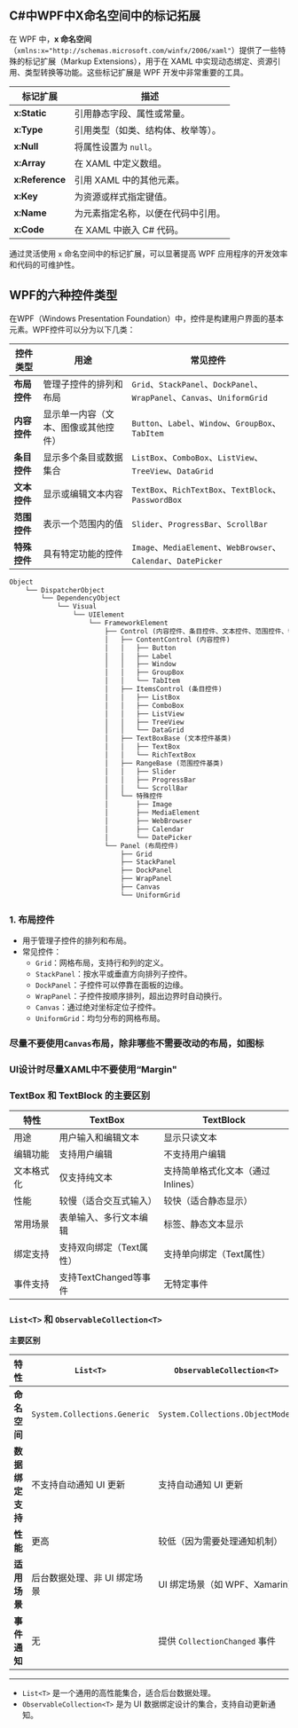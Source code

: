 ## C#中WPF中X命名空间中的标记拓展

在 WPF 中，**x 命名空间**（`xmlns:x="http://schemas.microsoft.com/winfx/2006/xaml"`）提供了一些特殊的标记扩展（Markup Extensions），用于在 XAML 中实现动态绑定、资源引用、类型转换等功能。这些标记扩展是 WPF 开发中非常重要的工具。

| 标记扩展              | 描述                                                                 |
|-----------------------|----------------------------------------------------------------------|
| **x:Static**          | 引用静态字段、属性或常量。                                           |
| **x:Type**            | 引用类型（如类、结构体、枚举等）。                                   |
| **x:Null**            | 将属性设置为 `null`。                                                |
| **x:Array**           | 在 XAML 中定义数组。                                                 |
| **x:Reference**       | 引用 XAML 中的其他元素。                                             |
| **x:Key**             | 为资源或样式指定键值。                                               |
| **x:Name**            | 为元素指定名称，以便在代码中引用。                                   |
| **x:Code**            | 在 XAML 中嵌入 C# 代码。                                             |

通过灵活使用 `x` 命名空间中的标记扩展，可以显著提高 WPF 应用程序的开发效率和代码的可维护性。

## WPF的六种控件类型

在WPF（Windows Presentation Foundation）中，控件是构建用户界面的基本元素。WPF控件可以分为以下几类：

| **控件类型**  | **用途**                             | **常见控件**                                                                 |
|---------------|--------------------------------------|-----------------------------------------------------------------------------|
| **布局控件**  | 管理子控件的排列和布局               | `Grid`、`StackPanel`、`DockPanel`、`WrapPanel`、`Canvas`、`UniformGrid`     |
| **内容控件**  | 显示单一内容（文本、图像或其他控件） | `Button`、`Label`、`Window`、`GroupBox`、`TabItem`                          |
| **条目控件**  | 显示多个条目或数据集合               | `ListBox`、`ComboBox`、`ListView`、`TreeView`、`DataGrid`                   |
| **文本控件**  | 显示或编辑文本内容                   | `TextBox`、`RichTextBox`、`TextBlock`、`PasswordBox`                        |
| **范围控件**  | 表示一个范围内的值                   | `Slider`、`ProgressBar`、`ScrollBar`                                        |
| **特殊控件**  | 具有特定功能的控件                   | `Image`、`MediaElement`、`WebBrowser`、`Calendar`、`DatePicker`             |

```xml
Object
    └── DispatcherObject
        └── DependencyObject
            └── Visual
                └── UIElement
                    └── FrameworkElement
                        ├── Control (内容控件、条目控件、文本控件、范围控件、特殊控件)
                        │   ├── ContentControl (内容控件)
                        │   │   ├── Button
                        │   │   ├── Label
                        │   │   ├── Window
                        │   │   ├── GroupBox
                        │   │   └── TabItem
                        │   ├── ItemsControl (条目控件)
                        │   │   ├── ListBox
                        │   │   ├── ComboBox
                        │   │   ├── ListView
                        │   │   ├── TreeView
                        │   │   └── DataGrid
                        │   ├── TextBoxBase (文本控件基类)
                        │   │   ├── TextBox
                        │   │   └── RichTextBox
                        │   ├── RangeBase (范围控件基类)
                        │   │   ├── Slider
                        │   │   ├── ProgressBar
                        │   │   └── ScrollBar
                        │   └── 特殊控件
                        │       ├── Image
                        │       ├── MediaElement
                        │       ├── WebBrowser
                        │       ├── Calendar
                        │       └── DatePicker
                        └── Panel (布局控件)
                            ├── Grid
                            ├── StackPanel
                            ├── DockPanel
                            ├── WrapPanel
                            ├── Canvas
                            └── UniformGrid
```

### 1. **布局控件**
   - 用于管理子控件的排列和布局。
   - 常见控件：
     - `Grid`：网格布局，支持行和列的定义。
     - `StackPanel`：按水平或垂直方向排列子控件。
     - `DockPanel`：子控件可以停靠在面板的边缘。
     - `WrapPanel`：子控件按顺序排列，超出边界时自动换行。
     - `Canvas`：通过绝对坐标定位子控件。
     - `UniformGrid`：均匀分布的网格布局。
### 尽量不要使用`Canvas`布局，除非哪些不需要改动的布局，如图标

### UI设计时尽量XAML中不要使用“Margin"

### TextBox 和 TextBlock 的主要区别
| 特性         | TextBox                    | TextBlock                       |
|--------------|----------------------------|---------------------------------|
| 用途         | 用户输入和编辑文本        | 显示只读文本                    |
| 编辑功能     | 支持用户编辑              | 不支持用户编辑                  |
| 文本格式化   | 仅支持纯文本              | 支持简单格式化文本（通过Inlines）|
| 性能         | 较慢（适合交互式输入）    | 较快（适合静态显示）            |
| 常用场景     | 表单输入、多行文本编辑    | 标签、静态文本显示              |
| 绑定支持     | 支持双向绑定（Text属性）  | 支持单向绑定（Text属性）        |
| 事件支持     | 支持TextChanged等事件     | 无特定事件                      |

### `List<T>` 和 `ObservableCollection<T>` 

**主要区别**

| 特性                     | `List<T>`                          | `ObservableCollection<T>`          |
|--------------------------|------------------------------------|------------------------------------|
| **命名空间**             | `System.Collections.Generic`      | `System.Collections.ObjectModel`  |
| **数据绑定支持**         | 不支持自动通知 UI 更新            | 支持自动通知 UI 更新              |
| **性能**                 | 更高                               | 较低（因为需要处理通知机制）      |
| **适用场景**             | 后台数据处理、非 UI 绑定场景       | UI 绑定场景（如 WPF、Xamarin）    |
| **事件通知**             | 无                                 | 提供 `CollectionChanged` 事件     |

---
- `List<T>` 是一个通用的高性能集合，适合后台数据处理。
- `ObservableCollection<T>` 是为 UI 数据绑定设计的集合，支持自动更新通知。



